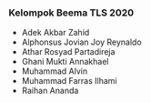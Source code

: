 <h3> Kelompok Beema TLS 2020 </h3>
<ul>
<li> Adek Akbar Zahid </li> 
<li> Alphonsus Jovian Joy Reynaldo </li> 
<li> Athar Rosyad Partadireja </li> 
<li> Ghani Mukti Annakhael </li> 
<li> Muhammad Alvin </li> 
<li> Muhammad Farras Ilhami </li> 
<li> Raihan Ananda </li> 
</ul> 
